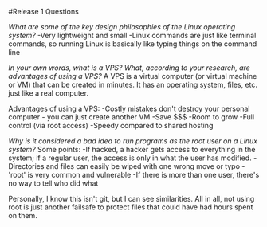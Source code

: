 #Release 1 Questions

*What are some of the key design philosophies of the Linux operating system?*
-Very lightweight and small
-Linux commands are just like terminal commands, so running Linux is basically like typing things on the command line

*In your own words, what is a VPS?  What, according to your research, are advantages of using a VPS?*
A VPS is a virtual computer (or virtual machine or VM) that can be created in minutes.  It has an operating system, files, etc. just like a real computer.

Advantages of using a VPS:
-Costly mistakes don't destroy your personal computer - you can just create another VM
-Save $$$
-Room to grow
-Full control (via root access)
-Speedy compared to shared hosting

*Why is it considered a bad idea to run programs as the root user on a Linux system?*
Some points:
-If hacked, a hacker gets access to everything in the system; if a regular user, the access is only in what the user has modified.
-Directories and files can easily be wiped with one wrong move or typo
-'root' is very common and vulnerable
-If there is more than one user, there's no way to tell who did what

Personally, I know this isn't git, but I can see similarities.  All in all, not using root is just another failsafe to protect files that could have had hours spent on them.


